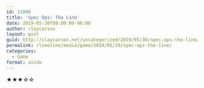 ```yaml
---
id: 21096
title: 'Spec Ops: The Line'
date: 2019-05-30T00:00:00-06:00
author: claycarson
layout: post
guid: http://claycarson.net/uncategorized/2019/05/30/spec-ops-the-line/
permalink: /timeline/media/game/2019/05/30/spec-ops-the-line/
categories:
  - Game
format: aside
---
```

<div class="media-details"></div>

<div class="media-creator"></div>

<div class="media-rating">★★★☆☆</div>